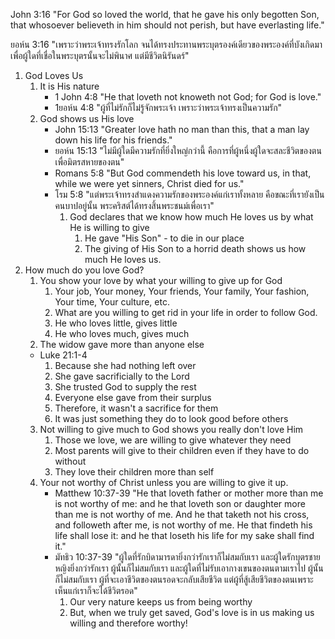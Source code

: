 John 3:16 "For God so loved the world, that he gave his only begotten Son, that whosoever believeth in him should not perish, but have everlasting life."

ยอห์น 3:16 "เพราะว่าพระเจ้าทรงรักโลก จนได้ทรงประทานพระบุตรองค์เดียวของพระองค์ที่บังเกิดมา เพื่อผู้ใดที่เชื่อในพระบุตรนั้นจะไม่พินาศ แต่มีชีวิตนิรันดร์"

1. God Loves Us
    1. It is His nature
        - 1 John 4:8 "He that loveth not knoweth not God; for God is love."
        - 1ยอห์น 4:8 "ผู้ที่ไม่รักก็ไม่รู้จักพระเจ้า เพราะว่าพระเจ้าทรงเป็นความรัก"
    2. God shows us His love
        - John 15:13 "Greater love hath no man than this, that a man lay down his life for his friends."
        - ยอห์น 15:13 "ไม่มีผู้ใดมีความรักที่ยิ่งใหญ่กว่านี้ คือการที่ผู้หนึ่งผู้ใดจะสละชีวิตของตนเพื่อมิตรสหายของตน"
        - Romans 5:8 "But God commendeth his love toward us, in that, while we were yet sinners, Christ died for us."
        - โรม 5:8 "แต่พระเจ้าทรงสำแดงความรักของพระองค์แก่เราทั้งหลาย คือขณะที่เรายังเป็นคนบาปอยู่นั้น พระคริสต์ได้ทรงสิ้นพระชนม์เพื่อเรา"
            1. God declares that we know how much He loves us by what He is willing to give
               1. He gave "His Son" - to die in our place
               2. The giving of His Son to a horrid death shows us how much He loves us.
2. How much do you love God?
    1. You show your love by what your willing to give up for God
        1. Your job, Your money, Your friends, Your family, Your fashion, Your time, Your culture, etc.
        2. What are you willing to get rid in your life in order to follow God.
          1. He who loves little, gives little
          2. He who loves much, gives much
    2. The widow gave more than anyone else
      - Luke 21:1-4
        1. Because she had nothing left over
          1. She gave sacrificially to the Lord
          2. She trusted God to supply the rest
        2. Everyone else gave from their surplus
          1. Therefore, it wasn't a sacrifice for them
          2. It was just something they do to look good before others
    3. Not willing to give much to God shows you really don't love Him
        1. Those we love, we are willing to give whatever they need
          1. Most parents will give to their children even if they have to do without
          2. They love their children more than self
    4. Your not worthy of Christ unless you are willing to give it up.
        - Matthew 10:37-39 "He that loveth father or mother more than me is not worthy of me: and he that loveth son or daughter more than me is not worthy of me. And he that taketh not his cross, and followeth after me, is not worthy of me. He that findeth his life shall lose it: and he that loseth his life for my sake shall find it."
        - มัทธิว 10:37-39 "ผู้ใดที่รักบิดามารดายิ่งกว่ารักเราก็ไม่สมกับเรา และผู้ใดรักบุตรชายหญิงยิ่งกว่ารักเรา ผู้นั้นก็ไม่สมกับเรา และผู้ใดที่ไม่รับเอากางเขนของตนตามเราไป ผู้นั้นก็ไม่สมกับเรา ผู้ที่จะเอาชีวิตของตนรอดจะกลับเสียชีวิต แต่ผู้ที่สู้เสียชีวิตของตนเพราะเห็นแก่เราก็จะได้ชีวิตรอด"
            1. Our very nature keeps us from being worthy
            2. But, when we truly get saved, God's love is in us making us willing and therefore worthy!
